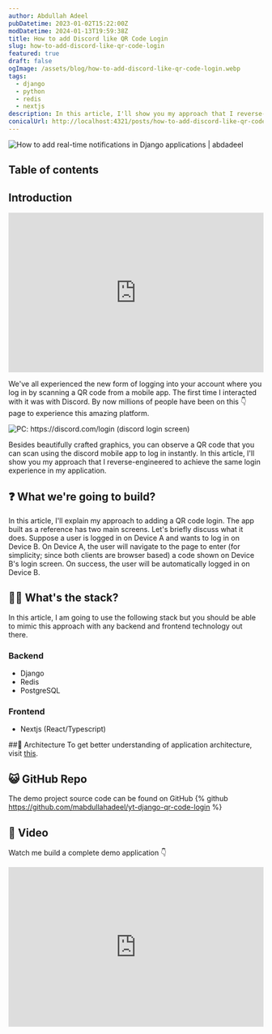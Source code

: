 ```yaml
---
author: Abdullah Adeel
pubDatetime: 2023-01-02T15:22:00Z
modDatetime: 2024-01-13T19:59:38Z
title: How to add Discord like QR Code Login
slug: how-to-add-discord-like-qr-code-login
featured: true
draft: false
ogImage: /assets/blog/how-to-add-discord-like-qr-code-login.webp
tags:
  - django
  - python
  - redis
  - nextjs
description: In this article, I'll show you my approach that I reverse-engineered to achieve discord like passwordless login experience in my application.
conicalUrl: http://localhost:4321/posts/how-to-add-discord-like-qr-code-login
---
```


![How to add real-time notifications in Django applications | abdadeel](@assets/blog/how-to-add-discord-like-qr-code-login.webp)

## Table of contents

## Introduction

<div style="display:flex;align-items:center;justify-content:center;width:100%;overflow-x:auto">
<iframe width="560" height="315" src="https://www.youtube.com/embed/8Pi5wp732Xw" frameborder="0" allowfullscreen></iframe>
</div>

We've all experienced the new form of logging into your account where you log in by scanning a QR code from a mobile app. The first time I interacted with it was with Discord. By now millions of people have been on this 👇 page to experience this amazing platform.

![PC: https://discord.com/login (discord login screen)](https://dev-to-uploads.s3.amazonaws.com/uploads/articles/lvc3jehirkq0h0oz4jz7.png)

Besides beautifully crafted graphics, you can observe a QR code that you can scan using the discord mobile app to log in instantly.
In this article, I'll show you my approach that I reverse-engineered to achieve the same login experience in my application.

## ❓ What we're going to build?

In this article, I'll explain my approach to adding a QR code login. The app built as a reference has two main screens. Let's briefly discuss what it does.
Suppose a user is logged in on Device A and wants to log in on Device B. On Device A, the user will navigate to the page to enter (for simplicity; since both clients are browser based) a code shown on Device B's login screen. On success, the user will be automatically logged in on Device B.

## 👩‍💻 What's the stack?

In this article, I am going to use the following stack but you should be able to mimic this approach with any backend and frontend technology out there.

### Backend

- Django
- Redis
- PostgreSQL

### Frontend

- Nextjs (React/Typescript)

##🎳 Architecture
To get better understanding of application architecture, visit [this](https://www.figma.com/file/ryqQbDKT2vUDalZcyyHFZQ/django-qr-code-login?t=fpG6kg3HxSq6ZJJY-1).

## 😺 GitHub Repo

The demo project source code can be found on GitHub
{% github https://github.com/mabdullahadeel/yt-django-qr-code-login %}

## 🎥 Video

Watch me build a complete demo application 👇

<div style="display:flex;align-items:center;justify-content:center;width:100%;overflow-x:auto">
<iframe width="560" height="315" src="https://www.youtube.com/embed/8Pi5wp732Xw" frameborder="0" allowfullscreen></iframe>
</div>
